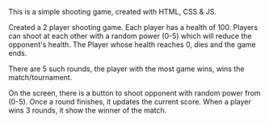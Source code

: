 This is a simple shooting game, created with HTML, CSS &amp; JS.


Created a 2 player shooting game.
Each player has a health of 100.
Players can shoot at each other with a random power (0-5) which will reduce the opponent's health.
The Player whose health reaches 0, dies and the game ends.

There are 5 such rounds, the player with the most game wins, wins the match/tournament.

On the screen, there is a button to shoot opponent with random power from (0-5).
Once a round finishes, it updates the current score.
When a player wins 3 rounds, it show the winner of the match.
